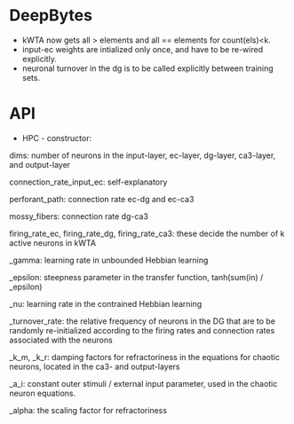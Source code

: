# DeepBytes

- kWTA now gets all > elements and all == elements for count(els)<k.
- input-ec weights are intialized only once, and have to be re-wired explicitly.
- neuronal turnover in the dg is to be called explicitly between training sets.


# API
* HPC - constructor:

dims: number of neurons in the input-layer, ec-layer, dg-layer, ca3-layer, and output-layer

connection_rate_input_ec: self-explanatory

perforant_path: connection rate ec-dg and ec-ca3

mossy_fibers: connection rate dg-ca3

firing_rate_ec, firing_rate_dg, firing_rate_ca3: these decide the number of k active neurons in kWTA

_gamma: learning rate in unbounded Hebbian learning

_epsilon: steepness parameter in the transfer function, tanh(sum(in) / _epsilon)

_nu: learning rate in the contrained Hebbian learning

_turnover_rate: the relative frequency of neurons in the DG that are to be randomly re-initialized according to the
    firing rates and connection rates associated with the neurons

_k_m, _k_r: damping factors for refractoriness in the equations for chaotic neurons, located in the ca3- and output-layers

_a_i: constant outer stimuli / external input parameter, used in the chaotic neuron equations.

_alpha: the scaling factor for refractoriness
